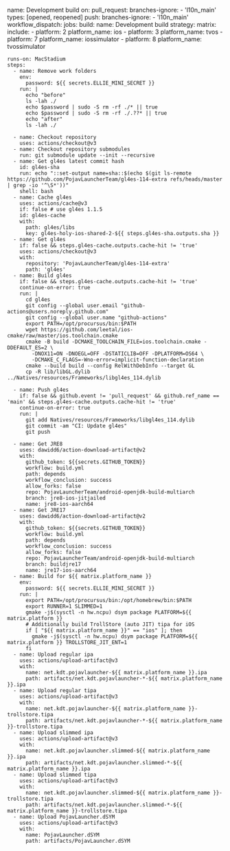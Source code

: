 name: Development build
on:
  pull_request:
    branches-ignore:
      - 'l10n_main'
    types: [opened, reopened]
  push:
    branches-ignore:
      - 'l10n_main'
  workflow_dispatch:
jobs:
  build:
    name: Development build
    strategy:
      matrix:
        include:
          - platform: 2
            platform_name: ios
          - platform: 3
            platform_name: tvos
          - platform: 7
            platform_name: iossimulator
          - platform: 8
            platform_name: tvossimulator
    
    runs-on: MacStadium
    steps:
      - name: Remove work folders
        env:
          password: ${{ secrets.ELLIE_MINI_SECRET }}
        run: |
          echo "before"
          ls -lah ./
          echo $password | sudo -S rm -rf ./* || true
          echo $password | sudo -S rm -rf ./.??* || true
          echo "after"
          ls -lah ./
          
      - name: Checkout repository
        uses: actions/checkout@v3
      - name: Checkout repository submodules
        run: git submodule update --init --recursive
      - name: Get gl4es latest commit hash
        id: gl4es-sha
        run: echo "::set-output name=sha::$(echo $(git ls-remote https://github.com/PojavLauncherTeam/gl4es-114-extra refs/heads/master | grep -io '^\S*'))"
        shell: bash
      - name: Cache gl4es
        uses: actions/cache@v3
        if: false # use gl4es 1.1.5
        id: gl4es-cache
        with:
          path: gl4es/libs
          key: gl4es-holy-ios-shared-2-${{ steps.gl4es-sha.outputs.sha }}
      - name: Get gl4es
        if: false && steps.gl4es-cache.outputs.cache-hit != 'true'
        uses: actions/checkout@v3
        with:
          repository: 'PojavLauncherTeam/gl4es-114-extra'
          path: 'gl4es'
      - name: Build gl4es
        if: false && steps.gl4es-cache.outputs.cache-hit != 'true'
        continue-on-error: true
        run: |
          cd gl4es
          git config --global user.email "github-actions@users.noreply.github.com"
          git config --global user.name "github-actions"
          export PATH=/opt/procursus/bin:$PATH
          wget https://github.com/leetal/ios-cmake/raw/master/ios.toolchain.cmake
          cmake -B build -DCMAKE_TOOLCHAIN_FILE=ios.toolchain.cmake -DDEFAULT_ES=2 \
            -DNOX11=ON -DNOEGL=OFF -DSTATICLIB=OFF -DPLATFORM=OS64 \
            -DCMAKE_C_FLAGS=-Wno-error=implicit-function-declaration
          cmake --build build --config RelWithDebInfo --target GL
          cp -R lib/libGL.dylib ../Natives/resources/Frameworks/libgl4es_114.dylib
          
      - name: Push gl4es
        if: false && github.event != 'pull_request' && github.ref_name == 'main' && steps.gl4es-cache.outputs.cache-hit != 'true'
        continue-on-error: true
        run: |
          git add Natives/resources/Frameworks/libgl4es_114.dylib
          git commit -am "CI: Update gl4es"
          git push
          
      - name: Get JRE8
        uses: dawidd6/action-download-artifact@v2
        with:
          github_token: ${{secrets.GITHUB_TOKEN}}
          workflow: build.yml
          path: depends
          workflow_conclusion: success
          allow_forks: false
          repo: PojavLauncherTeam/android-openjdk-build-multiarch
          branch: jre8-ios-jitjailed
          name: jre8-ios-aarch64
      - name: Get JRE17
        uses: dawidd6/action-download-artifact@v2
        with:
          github_token: ${{secrets.GITHUB_TOKEN}}
          workflow: build.yml
          path: depends
          workflow_conclusion: success
          allow_forks: false
          repo: PojavLauncherTeam/android-openjdk-build-multiarch
          branch: buildjre17
          name: jre17-ios-aarch64
      - name: Build for ${{ matrix.platform_name }}
        env:
          password: ${{ secrets.ELLIE_MINI_SECRET }}
        run: |
          export PATH=/opt/procursus/bin:/opt/homebrew/bin:$PATH
          export RUNNER=1 SLIMMED=1
          gmake -j$(sysctl -n hw.ncpu) dsym package PLATFORM=${{ matrix.platform }}
          # Additionally build TrollStore (auto JIT) tipa for iOS
          if [ "${{ matrix.platform_name }}" == "ios" ]; then
            gmake -j$(sysctl -n hw.ncpu) dsym package PLATFORM=${{ matrix.platform }} TROLLSTORE_JIT_ENT=1
          fi
      - name: Upload regular ipa
        uses: actions/upload-artifact@v3
        with:
          name: net.kdt.pojavlauncher-${{ matrix.platform_name }}.ipa
          path: artifacts/net.kdt.pojavlauncher-*-${{ matrix.platform_name }}.ipa
      - name: Upload regular tipa
        uses: actions/upload-artifact@v3
        with:
          name: net.kdt.pojavlauncher-${{ matrix.platform_name }}-trollstore.tipa
          path: artifacts/net.kdt.pojavlauncher-*-${{ matrix.platform_name }}-trollstore.tipa
      - name: Upload slimmed ipa
        uses: actions/upload-artifact@v3
        with:
          name: net.kdt.pojavlauncher.slimmed-${{ matrix.platform_name }}.ipa
          path: artifacts/net.kdt.pojavlauncher.slimmed-*-${{ matrix.platform_name }}.ipa
      - name: Upload slimmed tipa
        uses: actions/upload-artifact@v3
        with:
          name: net.kdt.pojavlauncher.slimmed-${{ matrix.platform_name }}-trollstore.tipa
          path: artifacts/net.kdt.pojavlauncher.slimmed-*-${{ matrix.platform_name }}-trollstore.tipa
      - name: Upload PojavLauncher.dSYM
        uses: actions/upload-artifact@v3
        with:
          name: PojavLauncher.dSYM
          path: artifacts/PojavLauncher.dSYM
